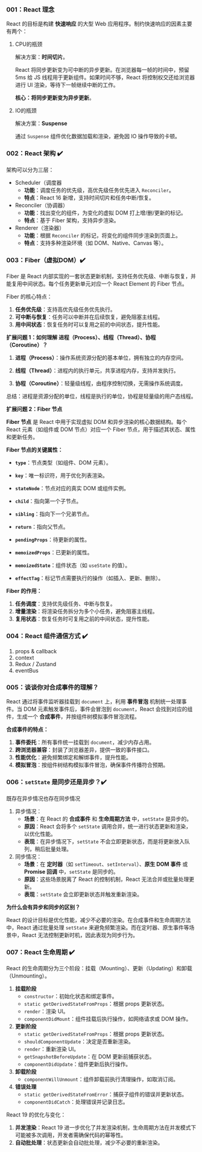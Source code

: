 ### 001：React 理念

React 的目标是构建 **快速响应** 的大型 Web 应用程序。制约快速响应的因素主要有两个：

1. CPU的瓶颈

   解决方案：**时间切片**。

   React 将同步更新变为可中断的异步更新。在浏览器每一帧的时间中，预留 5ms 给 JS 线程用于更新组件。如果时间不够，React 将控制权交还给浏览器进行 UI 渲染，等待下一帧继续中断的工作。

   **核心：将同步更新变为异步更新**。

2. IO的瓶颈

   解决方案：**Suspense**
   
   通过 `Suspense` 组件优化数据加载和渲染，避免因 IO 操作导致的卡顿。

### 002：React 架构 ✔️

架构可以分为三层：

- Scheduler（调度器
  - **功能**：调度任务的优先级，高优先级任务优先进入 `Reconciler`。
  - **特点**：React 16 新增，支持时间切片和任务中断/恢复。
- Reconciler（协调器）
  - **功能**：找出变化的组件，为变化的虚拟 DOM 打上增/删/更新的标记。
  - **特点**：基于 Fiber 架构，支持异步渲染。
- Renderer（渲染器）
  - **功能**：根据 `Reconciler` 的标记，将变化的组件同步渲染到页面上。
  - **特点**：支持多种渲染环境（如 DOM、Native、Canvas 等）。

### 003：Fiber（虚拟DOM）✔️

Fiber 是 React 内部实现的一套状态更新机制，支持任务优先级、中断与恢复，并能复用中间状态。每个任务更新单元对应一个 React Element 的 Fiber 节点。

Fiber 的核心特点：

1. **任务优先级**：支持高优先级任务优先执行。
2. **可中断与恢复**：任务可以中断并在后续恢复，避免阻塞主线程。
3. **用中间状态**：恢复任务时可以复用之前的中间状态，提升性能。



**扩展问题 1：如何理解 进程（Process）、线程（Thread）、协程（Coroutine）？**

1. **进程（Process）**：操作系统资源分配的基本单位，拥有独立的内存空间。

2. **线程（Thread）**：进程内的执行单元，共享进程内存，支持并发执行。

3. **协程（Coroutine）**：轻量级线程，由程序控制切换，无需操作系统调度。

总结：进程是资源分配的单位，线程是执行的单位，协程是轻量级的用户态线程。



**扩展问题 2：Fiber 节点**

**Fiber 节点** 是 React 中用于实现虚拟 DOM 和异步渲染的核心数据结构。每个 React 元素（如组件或 DOM 节点）对应一个 Fiber 节点，用于描述其状态、属性和更新任务。

**Fiber 节点的关键属性：**

- **`type`**：节点类型（如组件、DOM 元素）。

- **`key`**：唯一标识符，用于优化列表渲染。

- **`stateNode`**：节点对应的真实 DOM 或组件实例。

- **`child`**：指向第一个子节点。

- **`sibling`**：指向下一个兄弟节点。

- **`return`**：指向父节点。

- **`pendingProps`**：待更新的属性。

- **`memoizedProps`**：已更新的属性。

- **`memoizedState`**：组件状态（如 `useState` 的值）。

- **`effectTag`**：标记节点需要执行的操作（如插入、更新、删除）。

**Fiber 的作用：**

1. **任务调度**：支持优先级任务、中断与恢复。
2. **增量渲染**：将渲染任务拆分为多个小任务，避免阻塞主线程。
3. **复用状态**：恢复任务时可复用之前的中间状态，提升性能。

### 004：React 组件通信方式 ✔️

1. props & callback
2. context
3. Redux /  Zustand 
4. eventBus 

### 005：谈谈你对合成事件的理解？

React 通过将事件监听器挂载到 `document` 上，利用 **事件冒泡** 机制统一处理事件。当 DOM 元素触发事件后，事件会冒泡到 `document`，React 会找到对应的组件，生成一个 **合成事件**，并按组件树模拟事件冒泡流程。

**合成事件的特点：**

1. **事件委托**：所有事件统一挂载到 `document`，减少内存占用。
2. **跨浏览器兼容**：封装了浏览器差异，提供一致的事件接口。
3. **性能优化**：避免频繁绑定和解绑事件，提升性能。
4. **模拟冒泡**：按组件树结构模拟事件冒泡，确保事件传播符合预期。

### 006：`setState` 是同步还是异步？✔️

既存在异步情况也存在同步情况

1. 异步情况：
   - **场景**：在 React 的 **合成事件** 和 **生命周期方法** 中，`setState` 是异步的。
   - **原因**：React 会将多个 `setState` 调用合并，统一进行状态更新和渲染，以优化性能。
   - **表现**：在异步情况下，`setState` 不会立即更新状态，而是将更新放入队列，稍后批量处理。
2. 同步情况：
   - **场景**：在 **定时器**（如 `setTimeout`、`setInterval`）、**原生 DOM 事件** 或 **Promise 回调** 中，`setState` 是同步的。
   - **原因**：这些场景脱离了 React 的控制机制，React 无法合并或批量处理更新。
   - **表现**：`setState` 会立即更新状态并触发重新渲染。

**为什么会有异步和同步的区别？**

React 的设计目标是优化性能，减少不必要的渲染。在合成事件和生命周期方法中，React 通过批量处理 `setState` 来避免频繁渲染。而在定时器、原生事件等场景中，React 无法控制更新时机，因此表现为同步行为。

### 007：React 生命周期 ✔️

React 的生命周期分为三个阶段：挂载（Mounting）、更新（Updating）和卸载（Unmounting）。

1. **挂载阶段**
   - `constructor`：初始化状态和绑定事件。
   - `static getDerivedStateFromProps`：根据 props 更新状态。
   - `render`：渲染 UI。
   - `componentDidMount`：组件挂载后执行操作，如网络请求或 DOM 操作。
2. **更新阶段**
   - `static getDerivedStateFromProps`：根据 props 更新状态。
   - `shouldComponentUpdate`：决定是否重新渲染。
   - `render`：重新渲染 UI。
   - `getSnapshotBeforeUpdate`：在 DOM 更新前捕获状态。
   - `componentDidUpdate`：组件更新后执行操作。
3. **卸载阶段**
   - `componentWillUnmount`：组件卸载前执行清理操作，如取消订阅。
4. **错误处理**
   - `static getDerivedStateFromError`：捕获子组件的错误并更新状态。
   - `componentDidCatch`：处理错误并记录日志。

React 19 的优化与变化：

1. **并发渲染**：React 19 进一步优化了并发渲染机制，生命周期方法在并发模式下可能被多次调用，开发者需确保代码的幂等性。
2. **自动批处理**：状态更新会自动批处理，减少不必要的重新渲染。
